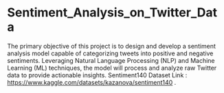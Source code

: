 # Sentiment_Analysis_on_Twitter_Data
The primary objective of this project is to design and develop a sentiment analysis model capable of categorizing tweets into positive and negative sentiments. Leveraging Natural Language Processing (NLP) and Machine Learning (ML) techniques, the model will process and analyze raw Twitter data to provide actionable insights.
Sentiment140 Dataset Link : https://www.kaggle.com/datasets/kazanova/sentiment140 .
